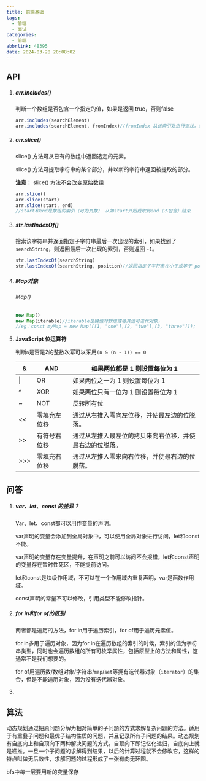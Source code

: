 ```yaml
---
title: 前端基础
tags:
  - 前端
  - 面试
categories:
  - 前端
abbrlink: 48395
date: 2024-03-28 20:08:02
---
```

<!--more-->

## API

1. ##### arr.includes()

   判断一个数组是否包含一个指定的值，如果是返回 true，否则false

   ```javascript
   arr.includes(searchElement)
   arr.includes(searchElement, fromIndex)//fromIndex 从该索引处进行查找，如果为负值，则按升序从 array.length + fromIndex 的索引开始搜索
   ```

2. ##### arr.slice()

   slice() 方法可从已有的数组中返回选定的元素。

   slice() 方法可提取字符串的某个部分，并以新的字符串返回被提取的部分。

   **注意：** slice() 方法不会改变原始数组

   ```javascript
   arr.slice()
   arr.slice(start)
   arr.slice(start, end)
   //start和end是数组的索引（可为负数） 从第start开始截取到end（不包含）结束
   ```

   

3. ##### str.lastIndexOf()

   搜索该字符串并返回指定子字符串最后一次出现的索引，如果找到了 `searchString`，则返回最后一次出现的索引，否则返回 `-1`。

   ```javascript
   str.lastIndexOf(searchString)
   str.lastIndexOf(searchString, position)//返回指定子字符串在小于或等于 position 的位置中的最后一次出现的索引, 默认为 +Infinity
   ```

4. ##### Map对象

   ###### Map()

   ```javascript
   new Map()
   new Map(iterable)//iterable是键值对数组或者其他可迭代对象，
   //eg：const myMap = new Map([[1, "one"],[2, "two"],[3, "three"]]);
   ```

5. **JavaScript 位运算符**

   判断`n`是否是2的整数次幂可以采用`(n & (n - 1)) == 0`

   | &    | AND          | 如果两位都是 1 则设置每位为 1                            |
   | ---- | ------------ | -------------------------------------------------------- |
   | \|   | OR           | 如果两位之一为 1 则设置每位为 1                          |
   | ^    | XOR          | 如果两位只有一位为 1 则设置每位为 1                      |
   | ~    | NOT          | 反转所有位                                               |
   | <<   | 零填充左位移 | 通过从右推入零向左位移，并使最左边的位脱落。             |
   | >>   | 有符号右位移 | 通过从左推入最左位的拷贝来向右位移，并使最右边的位脱落。 |
   | >>>  | 零填充右位移 | 通过从左推入零来向右位移，并使最右边的位脱落。           |

   

## 问答

1. ##### var、let、const 的差异？

   Var、let、const都可以用作变量的声明。

   var声明的变量会添加到全局对象中，可以使用全局对象进行访问，let和const不能。

   var声明的变量存在变量提升，在声明之前可以访问不会报错，let和const声明的变量存在暂时性死区，不能提前访问。

   let和const是块级作用域，不可以在一个作用域内重复声明，var是函数作用域。

   const声明的常量不可以修改，引用类型不能修改指针。

2. ##### **for in和for of**的区别

   两者都是遍历的方法，for in用于遍历索引，for of用于遍历元素值。

   for in多用于遍历对象，因为for in在遍历数组的索引的时候，索引的值为字符串类型，同时也会遍历数组的所有可枚举属性，包括原型上的方法和属性，这通常不是我们想要的。

   for of用遍历数/数组对象/字符串/`map`/`set`等拥有迭代器对象（`iterator`）的集合，但是不能遍历对象，因为没有迭代器对象。

2. 

## 算法

动态规划通过把原问题分解为相对简单的子问题的方式求解复杂问题的方法。适用于有重叠子问题和最优子结构性质的问题，并且记录所有子问题的结果。动态规划有自底向上和自顶向下两种解决问题的方式。自顶向下即记忆化递归，自底向上就是递推。一旦一个子问题的求解得到结果，以后的计算过程就不会修改它，这样的特点叫做无后效性，求解问题的过程形成了一张有向无环图。

bfs中每一层要用新的变量保存
